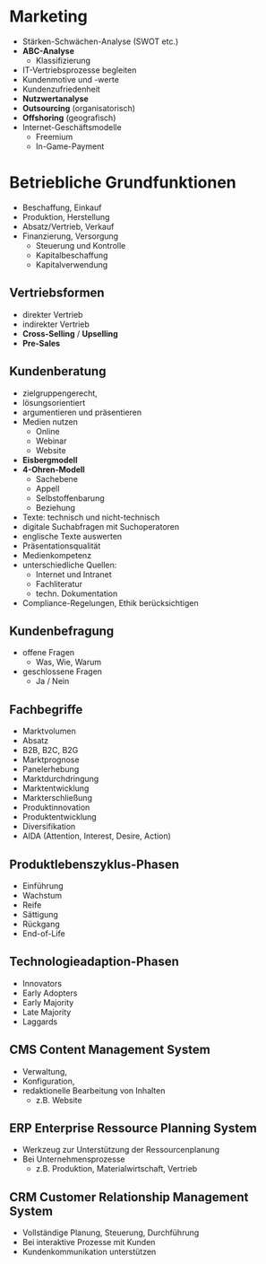 # Marketing
- Stärken-Schwächen-Analyse (SWOT etc.)
- **ABC-Analyse**
    - Klassifizierung
- IT-Vertriebsprozesse begleiten
- Kundenmotive und -werte
- Kundenzufriedenheit
- **Nutzwertanalyse**
- **Outsourcing** (organisatorisch)
- **Offshoring** (geografisch)
- Internet-Geschäftsmodelle
    - Freemium
    - In-Game-Payment

# Betriebliche Grundfunktionen
- Beschaffung, Einkauf
- Produktion, Herstellung
- Absatz/Vertrieb, Verkauf
- Finanzierung, Versorgung
    - Steuerung und Kontrolle
    - Kapitalbeschaffung
    - Kapitalverwendung

## Vertriebsformen
- direkter Vertrieb
- indirekter Vertrieb
- **Cross-Selling** / **Upselling**
- **Pre-Sales**

## Kundenberatung
- zielgruppengerecht,
- lösungsorientiert
- argumentieren und präsentieren
- Medien nutzen
    - Online
    - Webinar
    - Website
- **Eisbergmodell**
- **4-Ohren-Modell**
    - Sachebene
    - Appell
    - Selbstoffenbarung
    - Beziehung
- Texte: technisch und nicht-technisch
- digitale Suchabfragen mit Suchoperatoren
- englische Texte auswerten
- Präsentationsqualität
- Medienkompetenz
- unterschiedliche Quellen:
    - Internet und Intranet
    - Fachliteratur
    - techn. Dokumentation
- Compliance-Regelungen, Ethik berücksichtigen

## Kundenbefragung
- offene Fragen
    - Was, Wie, Warum
- geschlossene Fragen
    - Ja / Nein

## Fachbegriffe
- Marktvolumen
- Absatz
- B2B, B2C, B2G
- Marktprognose
- Panelerhebung
- Marktdurchdringung
- Marktentwicklung
- Markterschließung
- Produktinnovation
- Produktentwicklung
- Diversifikation
- AIDA (Attention, Interest, Desire, Action)

## Produktlebenszyklus-Phasen
- Einführung
- Wachstum
- Reife
- Sättigung
- Rückgang
- End-of-Life

## Technologieadaption-Phasen
- Innovators
- Early Adopters
- Early Majority
- Late Majority
- Laggards

## CMS Content Management System
- Verwaltung,
- Konfiguration,
- redaktionelle Bearbeitung von Inhalten
    - z.B. Website

## ERP Enterprise Ressource Planning System
- Werkzeug zur Unterstützung der Ressourcenplanung
- Bei Unternehmensprozesse
    - z.B. Produktion, Materialwirtschaft, Vertrieb

## CRM Customer Relationship Management System
- Vollständige Planung, Steuerung, Durchführung
- Bei interaktive Prozesse mit Kunden
- Kundenkommunikation unterstützen
